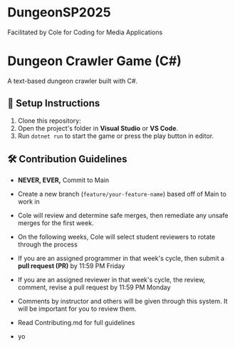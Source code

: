 # DungeonSP2025
Facilitated by Cole for Coding for Media Applications
# Dungeon Crawler Game (C#)
A text-based dungeon crawler built with C#.

## 🚀 Setup Instructions
1. Clone this repository:
2. Open the project's folder in **Visual Studio** or **VS Code**.
3. Run `dotnet run` to start the game or press the play button in editor.

## 🛠 Contribution Guidelines
- **NEVER, EVER,** Commit to Main
- Create a new branch (`feature/your-feature-name`) based off of Main to work in
- Cole will review and determine safe merges, then remediate any unsafe merges for the first week.
- On the following weeks, Cole will select student reviewers to rotate through the process
- If you are an assigned programmer in that week's cycle, then submit a **pull request (PR)** by 11:59 PM Friday
- If you are an assigned reviewer in that week's cycle, the review, comment, revise a pull request by 11:59 PM Monday
- Comments by instructor and others will be given through this system. It will be important for you to review them.
- Read Contributing.md for full guidelines

- yo

